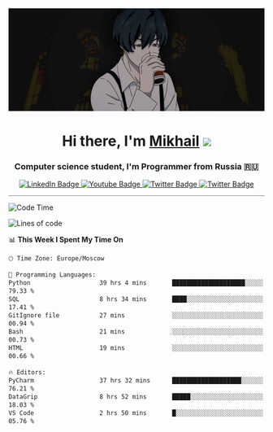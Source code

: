 <div>
  <div align="center">
    <img src="img/banner.jpg"/>
    <h1 align="center">Hi there, I'm <a href="https://github.com/Angeloffy" target="_blank">Mikhail</a> 
    <img src="https://github.com/blackcater/blackcater/raw/main/images/Hi.gif" height="32"/></h1>
  </div>

  <h3 align="center">Computer science student, I'm Programmer from Russia 🇷🇺</h3>
  <div id="badges" align="center">
    <a href="https://t.me/angeloffy">
      <img src="https://img.shields.io/badge/Telegram-2CA5E0?style=for-the-badge&logo=telegram&logoColor=white" alt="LinkedIn Badge"/>
    </a>
    <a href="https://www.youtube.com/channel/UCEL3-LeG0U1_2Ji9XXcPhkQ">
      <img src="https://img.shields.io/badge/YouTube-red?style=for-the-badge&logo=youtube&logoColor=white" alt="Youtube Badge"/>
    </a>
    <a href="mailto:angeloffy.work@gmail.com">
      <img src="https://img.shields.io/badge/Gmail-D14836?style=for-the-badge&logo=gmail&logoColor=white" alt="Twitter Badge"/>
    </a>
    <a href="https://discordapp.com/users/949624873649582121">
      <img src="https://img.shields.io/badge/Discord-7289DA?style=for-the-badge&logo=discord&logoColor=white" alt="Twitter Badge"/>
    </a>
</div>
 
 <hr style="height:1px; color:black; background-color:gray"> 
  
<!--START_SECTION:waka-->
![Code Time](http://img.shields.io/badge/Code%20Time-405%20hrs%2046%20mins-blue)

![Lines of code](https://img.shields.io/badge/From%20Hello%20World%20I%27ve%20Written-74.3%20thousand%20lines%20of%20code-blue)

📊 **This Week I Spent My Time On** 

```text
🕑︎ Time Zone: Europe/Moscow

💬 Programming Languages: 
Python                   39 hrs 4 mins       ████████████████████░░░░░   79.33 % 
SQL                      8 hrs 34 mins       ████░░░░░░░░░░░░░░░░░░░░░   17.41 % 
GitIgnore file           27 mins             ░░░░░░░░░░░░░░░░░░░░░░░░░   00.94 % 
Bash                     21 mins             ░░░░░░░░░░░░░░░░░░░░░░░░░   00.73 % 
HTML                     19 mins             ░░░░░░░░░░░░░░░░░░░░░░░░░   00.66 % 

🔥 Editors: 
PyCharm                  37 hrs 32 mins      ███████████████████░░░░░░   76.21 % 
DataGrip                 8 hrs 52 mins       █████░░░░░░░░░░░░░░░░░░░░   18.03 % 
VS Code                  2 hrs 50 mins       █░░░░░░░░░░░░░░░░░░░░░░░░   05.76 % 
```


<!--END_SECTION:waka-->
